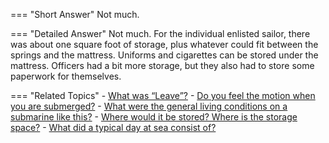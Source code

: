 
=== "Short Answer"
    Not much.

=== "Detailed Answer"
    Not much.  For the individual enlisted sailor, there was about one square foot of storage, plus whatever could fit between the springs and the mattress.  Uniforms and cigarettes can be stored under the mattress.  Officers had a bit more storage, but they also had to store some paperwork for themselves.

=== "Related Topics"
    - [What was “Leave”?](../FAQs/what-was-leave.md)
    - [Do you feel the motion when you are submerged?](../FAQs/do-you-feel-the-motion-when-you-are-submerged.md)
    - [What were the general living conditions on a submarine like this?](../FAQs/what-were-the-general-living-conditions-on-a-submarine-like-this.md)
    - [Where would it be stored?  Where is the storage space?](../FAQs/where-would-it-be-stored-where-is-the-storage-space.md)
    - [What did a typical day at sea consist of?](../FAQs/what-did-a-typical-day-at-sea-consist-of.md)
